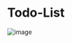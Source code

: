 # Todo-List
![image](https://user-images.githubusercontent.com/57489765/126370261-7489268d-5d59-4433-99e9-3615c5540fdf.png)

